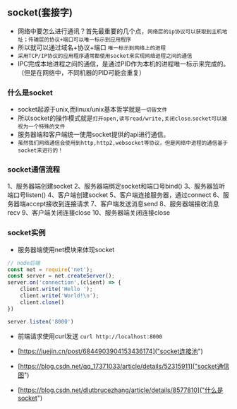 ## socket(套接字)
* 网络中要怎么进行通讯？首先最重要的几个点，`网络层的ip协议可以获取到主机地址；传输层的协议+端口可以唯一标示到应用程序`
* 所以就可以通过域名+协议+端口 `唯一标示到网络上的进程`
* `采用TCP/IP协议的应用程序通常都使用socket来实现网络进程之间的通信`
* IPC完成本地进程之间的通信，是通过PID作为本机的进程唯一标示来完成的。（但是在网络中，不同机器的PID可能会重复）

### 什么是socket
* socket起源于unix,而linux/unix基本哲学就是`一切皆文件`
* 所以socket的操作模式就是`打开open,读写read/write,关闭close`.`socket可以被视为一个特殊的文件`
* 服务器端和客户端统一使用socket提供的api进行通信。
* `虽然我们网络通信会使用到http,http2,websocket等协议，但是网络中进程的通信基于socket来进行的！`

### socket通信流程
1、服务器端创建socket
2、服务器端绑定socket和端口号bind()
3、服务器监听端口号listen()
4、客户端创建socket
5、客户端连接服务器，通过connect
6、服务器端accept接收到连接请求
7、客户端发送消息send
8、服务器端接收消息recv
9、客户端关闭连接close
10、服务器端关闭连接close

### socket实例
* 服务器端使用net模块来体现socket
```javascript
// node后端
const net = require('net');
const server = net.createServer();
server.on('connection',(client) => {
    client.write('Hello ');
    client.write('World!\n');
    client.close()
})

server.listen('8000')
```
* 前端请求使用curl发送
`curl http://localhost:8000`

* [https://juejin.cn/post/6844903904153436174]("socket连接池")
* [https://blog.csdn.net/qq_17371033/article/details/52315911]("socket通信图")
* [https://blog.csdn.net/dlutbrucezhang/article/details/8577810]("什么是socket")
